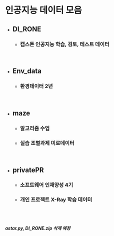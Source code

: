 # 인공지능 데이터 모음
* ## DI_RONE
  * ### 캡스톤 인공지능 학습, 검토, 테스트 데이터   
<br>

* ## Env_data
  * ### 환경데이터 2년     
<br>

* ## maze
  * ### 알고리즘 수업
  * ### 실습 조별과제 미로데이터
<br>

* ## privatePR
  * ### 소프트웨어 인재양성 4기
  * ### 개인 프로젝트 X-Ray 학습 데이터
<br>
<br>

##### astar.py, DI_RONE.zip 삭제 예정